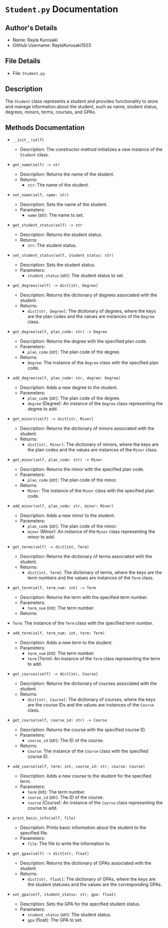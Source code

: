 # `Student.py` Documentation

## Author's Details
- Name: Rayla Kurosaki
- GitHub Username: RaylaKurosaki1503

## File Details
- File: `Student.py`

## Description
The `Student` class represents a student and provides functionality to store and manage information about the student, such as name, student status, degrees, minors, terms, courses, and GPAs.

## Methods Documentation

- `__init__(self)`
  - Description: The constructor method initializes a new instance of the `Student` class.

- `get_name(self) -> str`
  - Description: Returns the name of the student.
  - Returns:
    - `str`: The name of the student.

- `set_name(self, name: str)`
  - Description: Sets the name of the student.
  - Parameters:
    - `name` (str): The name to set.

- `get_student_status(self) -> str`
  - Description: Returns the student status.
  - Returns:
    - `str`: The student status.

- `set_student_status(self, student_status: str)`
  - Description: Sets the student status.
  - Parameters:
    - `student_status` (str): The student status to set.

- `get_degrees(self) -> dict[str, Degree]`
  - Description: Returns the dictionary of degrees associated with the student.
  - Returns:
    - `dict[str, Degree]`: The dictionary of degrees, where the keys are the plan codes and the values are instances of the `Degree` class.

- `get_degree(self, plan_code: str) -> Degree`
  - Description: Returns the degree with the specified plan code.
  - Parameters:
    - `plan_code` (str): The plan code of the degree.
  - Returns:
    - `Degree`: The instance of the `Degree` class with the specified plan code.

- `add_degree(self, plan_code: str, degree: Degree)`
  - Description: Adds a new degree to the student.
  - Parameters:
    - `plan_code` (str): The plan code of the degree.
    - `degree` (Degree): An instance of the `Degree` class representing the degree to add.

- `get_minors(self) -> dict[str, Minor]`
  - Description: Returns the dictionary of minors associated with the student.
  - Returns:
    - `dict[str, Minor]`: The dictionary of minors, where the keys are the plan codes and the values are instances of the `Minor` class.

- `get_minor(self, plan_code: str) -> Minor`
  - Description: Returns the minor with the specified plan code.
  - Parameters:
    - `plan_code` (str): The plan code of the minor.
  - Returns:
    - `Minor`: The instance of the `Minor` class with the specified plan code.

- `add_minor(self, plan_code: str, minor: Minor)`
  - Description: Adds a new minor to the student.
  - Parameters:
    - `plan_code` (str): The plan code of the minor.
    - `minor` (Minor): An instance of the `Minor` class representing the minor to add.

- `get_terms(self) -> dict[int, Term]`
  - Description: Returns the dictionary of terms associated with the student.
  - Returns:
    - `dict[int, Term]`: The dictionary of terms, where the keys are the term numbers and the values are instances of the `Term` class.

- `get_term(self, term_num: int) -> Term`
  - Description: Returns the term with the specified term number.
  - Parameters:
    - `term_num` (int): The term number.
  - Returns:
   

 - `Term`: The instance of the `Term` class with the specified term number.

- `add_term(self, term_num: int, term: Term)`
  - Description: Adds a new term to the student.
  - Parameters:
    - `term_num` (int): The term number.
    - `term` (Term): An instance of the `Term` class representing the term to add.

- `get_courses(self) -> dict[str, Course]`
  - Description: Returns the dictionary of courses associated with the student.
  - Returns:
    - `dict[str, Course]`: The dictionary of courses, where the keys are the course IDs and the values are instances of the `Course` class.

- `get_course(self, course_id: str) -> Course`
  - Description: Returns the course with the specified course ID.
  - Parameters:
    - `course_id` (str): The ID of the course.
  - Returns:
    - `Course`: The instance of the `Course` class with the specified course ID.

- `add_course(self, term: int, course_id: str, course: Course)`
  - Description: Adds a new course to the student for the specified term.
  - Parameters:
    - `term` (int): The term number.
    - `course_id` (str): The ID of the course.
    - `course` (Course): An instance of the `Course` class representing the course to add.

- `print_basic_info(self, file)`
  - Description: Prints basic information about the student to the specified file.
  - Parameters:
    - `file`: The file to write the information to.

- `get_gpas(self) -> dict[str, float]`
  - Description: Returns the dictionary of GPAs associated with the student.
  - Returns:
    - `dict[str, float]`: The dictionary of GPAs, where the keys are the student statuses and the values are the corresponding GPAs.

- `set_gpa(self, student_status: str, gpa: float)`
  - Description: Sets the GPA for the specified student status.
  - Parameters:
    - `student_status` (str): The student status.
    - `gpa` (float): The GPA to set.
